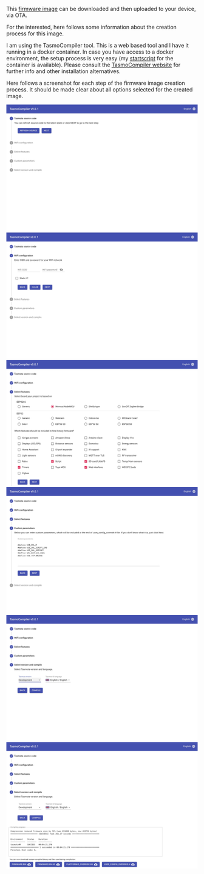 
This [firmware image](tasmota4MB.bin) can be downloaded and then uploaded to your device, via OTA. 

For the interested, here follows some information about the creation process for this image.

I am using the TasmoCompiler tool. This is a web based tool and I have it running in a docker container. In case you have access to a docker environment, the setup process is very easy (my [startscript](docker-start.sh) for the container is available). Please consult the [TasmoCompiler website](https://github.com/benzino77/tasmocompiler) for further info and other installation alternatives.

Here follows a screenshot for each step of the firmware image creation process. It should be made clear about all options selected for the created image.


<img src="step1.jpg" />

<img src="step2.jpg" />

<img src="step3.jpg" />

<img src="step4.jpg" />

<img src="step5.jpg" />

<img src="step6.jpg" />
